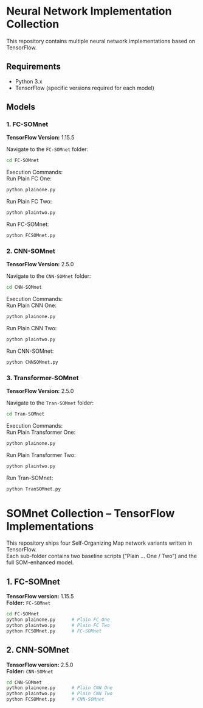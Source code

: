 # Neural Network Implementation Collection

This repository contains multiple neural network implementations based on TensorFlow.

## Requirements

- Python 3.x
- TensorFlow (specific versions required for each model)

## Models

### 1. FC-SOMnet
**TensorFlow Version:** 1.15.5

Navigate to the `FC-SOMnet` folder:

```bash
cd FC-SOMnet
```
Execution Commands:  
Run Plain FC One:
```bash
python plainone.py
```
Run Plain FC Two:
```bash
python plaintwo.py
```
Run FC-SOMnet:
```bash
python FCSOMnet.py
```
### 2. CNN-SOMnet
**TensorFlow Version:** 2.5.0

Navigate to the `CNN-SOMnet` folder:

```bash
cd CNN-SOMnet
```
Execution Commands:  
Run Plain CNN One:
```bash
python plainone.py
```
Run Plain CNN Two:
```bash
python plaintwo.py
```
Run CNN-SOMnet:
```bash
python CNNSOMnet.py
```
### 3. Transformer-SOMnet
**TensorFlow Version:** 2.5.0

Navigate to the `Tran-SOMnet` folder:

```bash
cd Tran-SOMnet
```
Execution Commands:  
Run Plain Transformer One:
```bash
python plainone.py
```
Run Plain Transformer Two:
```bash
python plaintwo.py
```
Run Tran-SOMnet:
```bash
python TranSOMnet.py
```



# SOMnet Collection – TensorFlow Implementations

This repository ships four Self-Organizing Map network variants written in TensorFlow.  
Each sub-folder contains two baseline scripts (“Plain … One / Two”) and the full SOM-enhanced model.

## 1. FC-SOMnet  
**TensorFlow version:** 1.15.5  
**Folder:** `FC-SOMnet`

```bash
cd FC-SOMnet
python plainone.py      # Plain FC One
python plaintwo.py      # Plain FC Two
python FCSOMnet.py      # FC-SOMnet
``` 
## 2. CNN-SOMnet
**TensorFlow version:** 2.5.0  
**Folder:** `CNN-SOMnet`

```bash
cd CNN-SOMnet
python plainone.py      # Plain CNN One
python plaintwo.py      # Plain CNN Two
python FCSOMnet.py      # CNN-SOMnet
